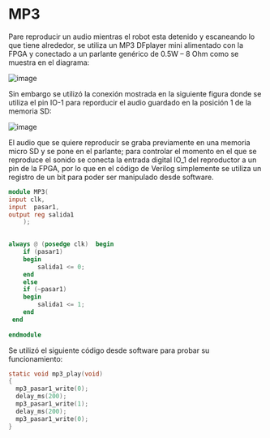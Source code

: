 # MP3

Pare reproducir un audio mientras el robot esta detenido y escaneando lo que tiene alrededor, se utiliza un MP3 DFplayer mini alimentado con la FPGA y conectado a un parlante genérico de 0.5W – 8 Ohm como se muestra en el diagrama:

![image](https://user-images.githubusercontent.com/80898083/129971680-c941b815-ba4d-4dfc-ba22-9a09b923be95.png)

Sin embargo se utilizó la conexión mostrada en la siguiente figura donde se utiliza el pin IO-1 para reporducir el audio guardado en la posición 1 de la memoria SD:

![image](https://user-images.githubusercontent.com/80898083/130477572-ad0b8e81-e7b7-4af0-8f4f-31a64df1ef39.png)


El audio que se quiere reproducir se graba previamente en una memoria micro SD y se pone en el parlante; para controlar el momento en el que se reproduce el sonido se conecta la entrada digital IO_1 del reproductor a un pin de la FPGA, por lo que en el código de Verilog simplemente se utiliza un registro de un bit para poder ser manipulado desde software.

```verilog
module MP3(
input clk,
input  pasar1, 
output reg salida1
    );

       
always @ (posedge clk)  begin    
    if (pasar1)
    begin    
        salida1 <= 0;    
    end
    else
    if (~pasar1)
    begin    
        salida1 <= 1;    
    end
 end
    
endmodule
```

Se utilizó el siguiente código desde software para probar su funcionamiento:

```C
static void mp3_play(void)
{
  mp3_pasar1_write(0);
  delay_ms(200);
  mp3_pasar1_write(1);
  delay_ms(200);
  mp3_pasar1_write(0);
}
```
